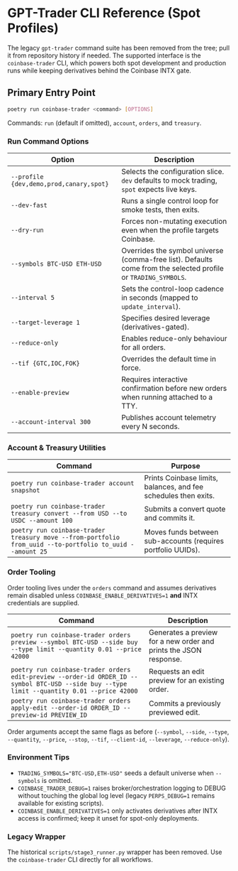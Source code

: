 # GPT-Trader CLI Reference (Spot Profiles)

The legacy `gpt-trader` command suite has been removed from the tree; pull it
from repository history if needed. The supported interface is the `coinbase-trader`
CLI, which powers both spot
development and production runs while keeping derivatives behind the Coinbase
INTX gate.

## Primary Entry Point

```bash
poetry run coinbase-trader <command> [OPTIONS]
```

Commands: `run` (default if omitted), `account`, `orders`, and `treasury`.

### Run Command Options

| Option | Description |
|--------|-------------|
| `--profile {dev,demo,prod,canary,spot}` | Selects the configuration slice. `dev` defaults to mock trading, `spot` expects live keys. |
| `--dev-fast` | Runs a single control loop for smoke tests, then exits. |
| `--dry-run` | Forces non-mutating execution even when the profile targets Coinbase. |
| `--symbols BTC-USD ETH-USD` | Overrides the symbol universe (comma-free list). Defaults come from the selected profile or `TRADING_SYMBOLS`. |
| `--interval 5` | Sets the control-loop cadence in seconds (mapped to `update_interval`). |
| `--target-leverage 1` | Specifies desired leverage (derivatives-gated). |
| `--reduce-only` | Enables reduce-only behaviour for all orders. |
| `--tif {GTC,IOC,FOK}` | Overrides the default time in force. |
| `--enable-preview` | Requires interactive confirmation before new orders when running attached to a TTY. |
| `--account-interval 300` | Publishes account telemetry every N seconds. |

### Account & Treasury Utilities

| Command | Purpose |
|---------|---------|
| `poetry run coinbase-trader account snapshot` | Prints Coinbase limits, balances, and fee schedules then exits. |
| `poetry run coinbase-trader treasury convert --from USD --to USDC --amount 100` | Submits a convert quote and commits it. |
| `poetry run coinbase-trader treasury move --from-portfolio from_uuid --to-portfolio to_uuid --amount 25` | Moves funds between sub-accounts (requires portfolio UUIDs). |

### Order Tooling

Order tooling lives under the `orders` command and assumes
derivatives remain disabled unless `COINBASE_ENABLE_DERIVATIVES=1`
**and** INTX credentials are supplied.

| Command | Description |
|---------|-------------|
| `poetry run coinbase-trader orders preview --symbol BTC-USD --side buy --type limit --quantity 0.01 --price 42000` | Generates a preview for a new order and prints the JSON response. |
| `poetry run coinbase-trader orders edit-preview --order-id ORDER_ID --symbol BTC-USD --side buy --type limit --quantity 0.01 --price 42000` | Requests an edit preview for an existing order. |
| `poetry run coinbase-trader orders apply-edit --order-id ORDER_ID --preview-id PREVIEW_ID` | Commits a previously previewed edit. |

Order arguments accept the same flags as before (`--symbol`, `--side`, `--type`, `--quantity`, `--price`, `--stop`, `--tif`, `--client-id`, `--leverage`, `--reduce-only`).

### Environment Tips

- `TRADING_SYMBOLS="BTC-USD,ETH-USD"` seeds a default universe when
  `--symbols` is omitted.
- `COINBASE_TRADER_DEBUG=1` raises broker/orchestration logging to DEBUG without touching
  the global log level (legacy `PERPS_DEBUG=1` remains available for existing scripts).
- `COINBASE_ENABLE_DERIVATIVES=1` only activates derivatives after INTX access
  is confirmed; keep it unset for spot-only deployments.

### Legacy Wrapper

The historical `scripts/stage3_runner.py` wrapper has been removed. Use the
`coinbase-trader` CLI directly for all workflows.
